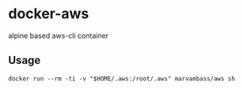 # docker-aws
alpine based aws-cli container

## Usage

```
docker run --rm -ti -v "$HOME/.aws:/root/.aws" marvambass/aws sh
```
